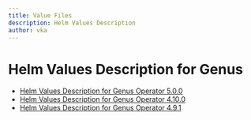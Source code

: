 ```yaml
---
title: Value Files
description: Helm Values Description
author: vka
---
```


# Helm Values Description for Genus

- [Helm Values Description for Genus Operator 5.0.0](genus-operator-5.0.0.md)
- [Helm Values Description for Genus Operator 4.10.0](genus-operator-4.10.0.md)
- [Helm Values Description for Genus Operator 4.9.1](genus-operator-4.9.1.md)
